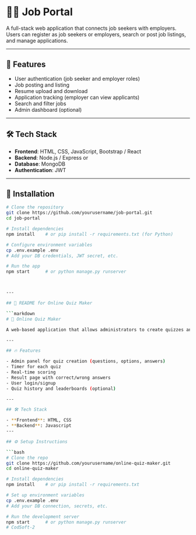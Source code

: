 # 🧑‍💼 Job Portal

A full-stack web application that connects job seekers with employers. Users can register as job seekers or employers, search or post job listings, and manage applications.

---

## 🚀 Features

- User authentication (job seeker and employer roles)
- Job posting and listing
- Resume upload and download
- Application tracking (employer can view applicants)
- Search and filter jobs
- Admin dashboard (optional)

---

## 🛠️ Tech Stack

- **Frontend**: HTML, CSS, JavaScript, Bootstrap / React 
- **Backend**: Node.js / Express or 
- **Database**: MongoDB 
- **Authentication**: JWT 

---

## 🧩 Installation

```bash
# Clone the repository
git clone https://github.com/yourusername/job-portal.git
cd job-portal

# Install dependencies
npm install    # or pip install -r requirements.txt (for Python)

# Configure environment variables
cp .env.example .env
# Add your DB credentials, JWT secret, etc.

# Run the app
npm start      # or python manage.py runserver



---

## 📝 README for Online Quiz Maker

```markdown
# 🧠 Online Quiz Maker

A web-based application that allows administrators to create quizzes and users to take them. Includes scoring, timing, and result history.

---

## 🔥 Features

- Admin panel for quiz creation (questions, options, answers)
- Timer for each quiz
- Real-time scoring
- Result page with correct/wrong answers
- User login/signup
- Quiz history and leaderboards (optional)

---

## 🛠️ Tech Stack

- **Frontend**: HTML, CSS
- **Backend**: Javascript
---

## ⚙️ Setup Instructions

```bash
# Clone the repo
git clone https://github.com/yourusername/online-quiz-maker.git
cd online-quiz-maker

# Install dependencies
npm install    # or pip install -r requirements.txt

# Set up environment variables
cp .env.example .env
# Add your DB connection, secrets, etc.

# Run the development server
npm start      # or python manage.py runserver
#   C o d S o f t - 2  
 